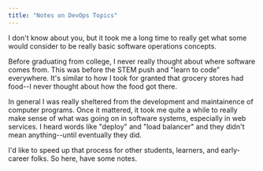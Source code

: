 ```yaml
---
title: "Notes on DevOps Topics"
---
```


I don't know about you, but it took me a long time to really get what some would consider to be really basic software operations concepts.

Before graduating from college, I never really thought about where software comes from.
This was before the STEM push and "learn to code" everywhere.
It's similar to how I took for granted that grocery stores had food--I never thought about how the food got there.

In general I was really sheltered from the development and maintainence of computer programs.
Once it mattered, it took me quite a while to really make sense of what was going on in software systems, especially in web services.
I heard words like "deploy" and "load balancer" and they didn't mean anything--until eventually they did.

I'd like to speed up that process for other students, learners, and early-career folks.
So here, have some notes.
